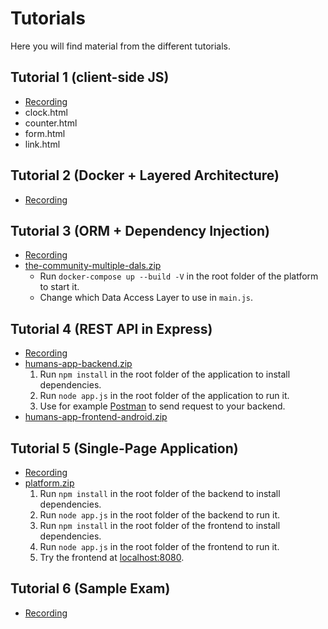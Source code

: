 <SetTitle title="Web Development - Advanced Concepts 2021" />

# Tutorials
Here you will find material from the different tutorials.

## Tutorial 1 (client-side JS)
* [Recording](https://ju.instructure.com/courses/3372/pages/tutorial-recordings)
* <a :href="$withBase('courses/web-development-advanced-concepts/files/tutorial-01/clock.html')">clock.html</a>
* <a :href="$withBase('courses/web-development-advanced-concepts/files/tutorial-01/counter.html')">counter.html</a>
* <a :href="$withBase('courses/web-development-advanced-concepts/files/tutorial-01/form.html')">form.html</a>
* <a :href="$withBase('courses/web-development-advanced-concepts/files/tutorial-01/link.html')">link.html</a>

## Tutorial 2 (Docker + Layered Architecture)
* [Recording](https://ju.instructure.com/courses/3372/pages/tutorial-recordings)

## Tutorial 3 (ORM + Dependency Injection)
* [Recording](https://ju.instructure.com/courses/3372/pages/tutorial-recordings)
* [the-community-multiple-dals.zip](./files/tutorial-03/the-community-multiple-dals.zip)
  * Run `docker-compose up --build -V` in the root folder of the platform to start it.
  * Change which Data Access Layer to use in `main.js`.

## Tutorial 4 (REST API in Express)
* [Recording](https://ju.instructure.com/courses/3372/pages/tutorial-recordings)
* [humans-app-backend.zip](./files/tutorial-04/humans-app-backend.zip)
  1. Run `npm install` in the root folder of the application to install dependencies.
  2. Run `node app.js` in the root folder of the application to run it.
  3. Use for example [Postman](https://www.postman.com/downloads/) to send request to your backend.
* [humans-app-frontend-android.zip](./files/tutorial-04/humans-app-frontend-android.zip)

## Tutorial 5 (Single-Page Application)
* [Recording](https://ju.instructure.com/courses/3372/pages/tutorial-recordings)
* [platform.zip](./files/tutorial-05/platform.zip)
  1. Run `npm install` in the root folder of the backend to install dependencies.
  2. Run `node app.js` in the root folder of the backend to run it.
  3. Run `npm install` in the root folder of the frontend to install dependencies.
  4. Run `node app.js` in the root folder of the frontend to run it.
  3. Try the frontend at [localhost:8080](http://localhost:8080/).

## Tutorial 6 (Sample Exam)
* [Recording](https://ju.instructure.com/courses/3372/pages/tutorial-recordings)